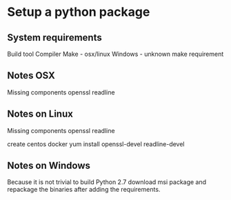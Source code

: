 # Setup a python package

## System requirements
Build tool
Compiler
Make - osx/linux
Windows - unknown make requirement

## Notes OSX

Missing components
    openssl
    readline
 
## Notes on Linux

Missing components
    openssl
    readline

create centos docker
yum install openssl-devel readline-devel

## Notes on Windows

Because it is not trivial to build Python 2.7 download msi package and
repackage the binaries after adding the requirements.

